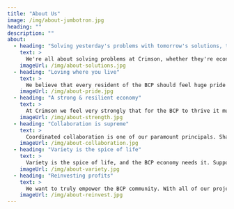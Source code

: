 ```yaml
---
title: "About Us"
image: /img/about-jumbotron.jpg
heading: ""
description: ""
about:
  - heading: "Solving yesterday's problems with tomorrow's solutions, today"
    text: >
      We're all about solving problems at Crimson, whether they're economic, social or cultural. We love to think outside the box and engage dynamic and innovative methods for simple and complex issues.
    imageUrl: /img/about-solutions.jpg
  - heading: "Loving where you live"
    text: >
      We believe that every resident of the BCP should feel huge pride in being a member of the community, and have a strong desire to show and share that pride at every opportunity. Through collaborative, cohesive and coordinated projects we aim to make this a reality. Love where you live!
    imageUrl: /img/about-pride.jpg
  - heading: "A strong & resilient economy"
    text: >
      At Crimson we feel very strongly that for the BCP to thrive it must have a strong and resilient economy. This means spreading the load properly amongst more than a handful of industries, and proactively supporting businesses to grow and thrive. Our projects are completely geared towards this principal.
    imageUrl: /img/about-strength.jpg
  - heading: "Collaboration is supreme"
    text: >
      Coordinated collaboration is one of our paramount principals. Share the load, share the success and share the happiness. Business collaboration is the only way to build a successful and thriving economy, and we aim to do this at every step of the way.
    imageUrl: /img/about-collaboration.jpg
  - heading: "Variety is the spice of life"
    text: >
      Variety is the spice of life, and the BCP economy needs it. Supporting the creation and development of unique businesses and opportunities brings countless benefits to the community. At Crimson we are working hard to make sure these businesses have the greatest chance of success.
    imageUrl: /img/about-variety.jpg
  - heading: "Reinvesting profits"
    text: >
      We want to truly empower the BCP community. With all of our projects, any profit derived from them is reinvested back into the BCP economy in meaningful ways to foster growth and diversity. We don't exist to make money, we exist to make you money.
    imageUrl: /img/about-reinvest.jpg
---
```

